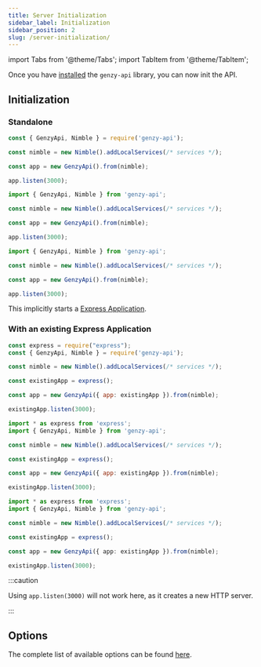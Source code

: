 ```yaml
---
title: Server Initialization
sidebar_label: Initialization
sidebar_position: 2
slug: /server-initialization/
---
```


import Tabs from '@theme/Tabs';
import TabItem from '@theme/TabItem';

Once you have [installed](server-installation.md) the `genzy-api` library, you can now init the API.

## Initialization

### Standalone

<Tabs groupId="lang">
  <TabItem value="cjs" label="CommonJS" default>

```js
const { GenzyApi, Nimble } = require('genzy-api');

const nimble = new Nimble().addLocalServices(/* services */);

const app = new GenzyApi().from(nimble);

app.listen(3000);
```

  </TabItem>
  <TabItem value="mjs" label="ES modules">

```js
import { GenzyApi, Nimble } from 'genzy-api';

const nimble = new Nimble().addLocalServices(/* services */);

const app = new GenzyApi().from(nimble);

app.listen(3000);
```

  </TabItem>
  <TabItem value="ts" label="TypeScript">

```ts
import { GenzyApi, Nimble } from 'genzy-api';

const nimble = new Nimble().addLocalServices(/* services */);

const app = new GenzyApi().from(nimble);

app.listen(3000);
```

  </TabItem>
</Tabs>

This implicitly starts a [Express Application](http://expressjs.com/en/4x/api.html#app).

### With an existing Express Application

<Tabs groupId="lang">
  <TabItem value="cjs" label="CommonJS" default>

```js
const express = require("express");
const { GenzyApi, Nimble } = require('genzy-api');

const nimble = new Nimble().addLocalServices(/* services */);

const existingApp = express();

const app = new GenzyApi({ app: existingApp }).from(nimble);

existingApp.listen(3000);
```

  </TabItem>
  <TabItem value="mjs" label="ES modules">

```js
import * as express from 'express';
import { GenzyApi, Nimble } from 'genzy-api';

const nimble = new Nimble().addLocalServices(/* services */);

const existingApp = express();

const app = new GenzyApi({ app: existingApp }).from(nimble);

existingApp.listen(3000);
```

  </TabItem>
  <TabItem value="ts" label="TypeScript">

```ts
import * as express from 'express';
import { GenzyApi, Nimble } from 'genzy-api';

const nimble = new Nimble().addLocalServices(/* services */);

const existingApp = express();

const app = new GenzyApi({ app: existingApp }).from(nimble);

existingApp.listen(3000);
```

  </TabItem>
</Tabs>

:::caution

Using `app.listen(3000)` will not work here, as it creates a new HTTP server.

:::

## Options

The complete list of available options can be found [here](../../server-api.md).
